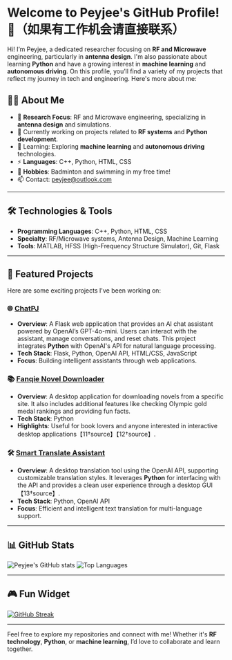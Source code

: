 # Welcome to Peyjee's GitHub Profile! 👋（如果有工作机会请直接联系）

Hi! I’m Peyjee, a dedicated researcher focusing on **RF and Microwave** engineering, particularly in **antenna design**. I'm also passionate about learning **Python** and have a growing interest in **machine learning** and **autonomous driving**. On this profile, you’ll find a variety of my projects that reflect my journey in tech and engineering. Here's more about me:

## 👨‍💻 About Me

- 📡 **Research Focus**: RF and Microwave engineering, specializing in **antenna design** and simulations.
- 🔭 Currently working on projects related to **RF systems** and **Python development**.
- 🌱 Learning: Exploring **machine learning** and **autonomous driving** technologies.
- ⚡ **Languages**: C++, Python, HTML, CSS
- 💼 **Hobbies**: Badminton and swimming in my free time!
- 📫 Contact: peyjee@outlook.com

---

## 🛠️ Technologies & Tools

- **Programming Languages**: C++, Python, HTML, CSS
- **Specialty**: RF/Microwave systems, Antenna Design, Machine Learning
- **Tools**: MATLAB, HFSS (High-Frequency Structure Simulator), Git, Flask

---

## 🚀 Featured Projects

Here are some exciting projects I've been working on:

### 🌐 [ChatPJ](https://github.com/Peyjee-W/ChatPJ)
- **Overview**: A Flask web application that provides an AI chat assistant powered by OpenAI’s GPT-4o-mini. Users can interact with the assistant, manage conversations, and reset chats. This project integrates **Python** with OpenAI's API for natural language processing.
- **Tech Stack**: Flask, Python, OpenAI API, HTML/CSS, JavaScript
- **Focus**: Building intelligent assistants through web applications. 

### 📚 [Fanqie Novel Downloader](https://github.com/Peyjee-W/FanqieNovelDownloader)
- **Overview**: A desktop application for downloading novels from a specific site. It also includes additional features like checking Olympic gold medal rankings and providing fun facts.
- **Tech Stack**: Python
- **Highlights**: Useful for book lovers and anyone interested in interactive desktop applications【11†source】【12†source】.

### 🛠 [Smart Translate Assistant](https://github.com/Peyjee-W/Smart-Translate-Assistant)
- **Overview**: A desktop translation tool using the OpenAI API, supporting customizable translation styles. It leverages **Python** for interfacing with the API and provides a clean user experience through a desktop GUI【13†source】.
- **Tech Stack**: Python, OpenAI API
- **Focus**: Efficient and intelligent text translation for multi-language support.

---

## 📊 GitHub Stats

![Peyjee's GitHub stats](https://github-readme-stats.vercel.app/api?username=Peyjee-W&show_icons=true&theme=radical)
![Top Languages](https://github-readme-stats.vercel.app/api/top-langs/?username=Peyjee-W&layout=compact&theme=radical)

---

## 🎮 Fun Widget

[![GitHub Streak](https://streak-stats.demolab.com?user=Peyjee-W&theme=highcontrast&hide_border=true)](https://git.io/streak-stats)

---

Feel free to explore my repositories and connect with me! Whether it's **RF technology**, **Python**, or **machine learning**, I’d love to collaborate and learn together.
